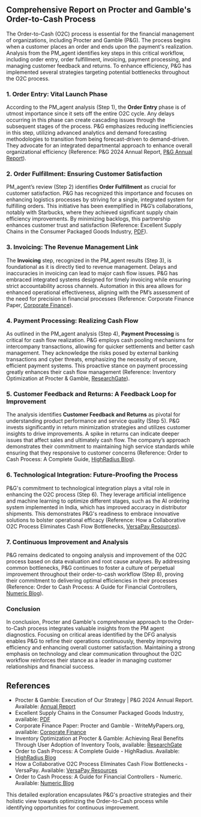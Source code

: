 ## Comprehensive Report on Procter and Gamble's Order-to-Cash Process

The Order-to-Cash (O2C) process is essential for the financial management of organizations, including Procter and Gamble (P&G). The process begins when a customer places an order and ends upon the payment's realization. Analysis from the PM_agent identifies key steps in this critical workflow, including order entry, order fulfillment, invoicing, payment processing, and managing customer feedback and returns. To enhance efficiency, P&G has implemented several strategies targeting potential bottlenecks throughout the O2C process.

### 1. Order Entry: Vital Launch Phase

According to the PM_agent analysis (Step 1), the **Order Entry** phase is of utmost importance since it sets off the entire O2C cycle. Any delays occurring in this phase can create cascading issues through the subsequent stages of the process. P&G emphasizes reducing inefficiencies in this step, utilizing advanced analytics and demand forecasting methodologies to transition from being forecast-driven to demand-driven. They advocate for an integrated departmental approach to enhance overall organizational efficiency (Reference: P&G 2024 Annual Report, [P&G Annual Report](https://us.pg.com/annualreport2024/strengthening-the-execution-of-our-strategy/)).

### 2. Order Fulfillment: Ensuring Customer Satisfaction

PM_agent’s review (Step 2) identifies **Order Fulfillment** as crucial for customer satisfaction. P&G has recognized this importance and focuses on enhancing logistics processes by striving for a single, integrated system for fulfilling orders. This initiative has been exemplified in P&G’s collaborations, notably with Starbucks, where they achieved significant supply chain efficiency improvements. By minimizing backlogs, this partnership enhances customer trust and satisfaction (Reference: Excellent Supply Chains in the Consumer Packaged Goods Industry, [PDF](https://ctl.mit.edu/sites/ctl.mit.edu/files/ELISA%20RAH%20CPG%20FINAL.pdf)).

### 3. Invoicing: The Revenue Management Link

The **Invoicing** step, recognized in the PM_agent results (Step 3), is foundational as it is directly tied to revenue management. Delays and inaccuracies in invoicing can lead to major cash flow issues. P&G has embraced integrated systems designed for timely invoicing while ensuring strict accountability across channels. Automation in this area allows for enhanced operational effectiveness, aligning with the PM’s assessment of the need for precision in financial processes (Reference: Corporate Finance Paper, [Corporate Finance](https://www.writemypapers.org/examples-and-samples/corporate-finance-paper-procter-gamble.html)).

### 4. Payment Processing: Realizing Cash Flow

As outlined in the PM_agent analysis (Step 4), **Payment Processing** is critical for cash flow realization. P&G employs cash pooling mechanisms for intercompany transactions, allowing for quicker settlements and better cash management. They acknowledge the risks posed by external banking transactions and cyber threats, emphasizing the necessity of secure, efficient payment systems. This proactive stance on payment processing greatly enhances their cash flow management (Reference: Inventory Optimization at Procter & Gamble, [ResearchGate](https://www.researchgate.net/publication/220249734_Inventory_Optimization_at_Procter_Gamble_Achieving_Real_Benefits_Through_User_Adoption_of_Inventory_Tools)).

### 5. Customer Feedback and Returns: A Feedback Loop for Improvement

The analysis identifies **Customer Feedback and Returns** as pivotal for understanding product performance and service quality (Step 5). P&G invests significantly in return minimization strategies and utilizes customer insights to drive improvements. A spike in returns can indicate deeper issues that affect sales and ultimately cash flow. The company’s approach demonstrates their commitment to maintaining high service standards while ensuring that they responsive to customer concerns (Reference: Order to Cash Process: A Complete Guide, [HighRadius Blog](https://www.highradius.com/resources/Blog/order-to-cash-process-optimization/)).

### 6. Technological Integration: Future-Proofing the Process

P&G's commitment to technological integration plays a vital role in enhancing the O2C process (Step 6). They leverage artificial intelligence and machine learning to optimize different stages, such as the AI ordering system implemented in India, which has improved accuracy in distributor shipments. This demonstrates P&G's readiness to embrace innovative solutions to bolster operational efficacy (Reference: How a Collaborative O2C Process Eliminates Cash Flow Bottlenecks, [VersaPay Resources](https://www.versapay.com/resources/collaborative-order-to-cash-process-cash-flow-bottlenecks)).

### 7. Continuous Improvement and Analysis

P&G remains dedicated to ongoing analysis and improvement of the O2C process based on data evaluation and root cause analyses. By addressing common bottlenecks, P&G continues to foster a culture of perpetual improvement throughout their order-to-cash workflow (Step 8), proving their commitment to delivering optimal efficiencies in their processes (Reference: Order to Cash Process: A Guide for Financial Controllers, [Numeric Blog](https://www.numeric.io/blog/order-to-cash-process)).

### Conclusion

In conclusion, Procter and Gamble's comprehensive approach to the Order-to-Cash process integrates valuable insights from the PM agent diagnostics. Focusing on critical areas identified by the DFG analysis enables P&G to refine their operations continuously, thereby improving efficiency and enhancing overall customer satisfaction. Maintaining a strong emphasis on technology and clear communication throughout the O2C workflow reinforces their stance as a leader in managing customer relationships and financial success.

## References

- Procter & Gamble: Execution of Our Strategy | P&G 2024 Annual Report. Available: [Annual Report](https://us.pg.com/annualreport2024/strengthening-the-execution-of-our-strategy/)
- Excellent Supply Chains in the Consumer Packaged Goods Industry, available: [PDF](https://ctl.mit.edu/sites/ctl.mit.edu/files/ELISA%20RAH%20CPG%20FINAL.pdf)
- Corporate Finance Paper: Procter and Gamble - WriteMyPapers.org, available: [Corporate Finance](https://www.writemypapers.org/examples-and-samples/corporate-finance-paper-procter-gamble.html)
- Inventory Optimization at Procter & Gamble: Achieving Real Benefits Through User Adoption of Inventory Tools, available: [ResearchGate](https://www.researchgate.net/publication/220249734_Inventory_Optimization_at_Procter_Gamble_Achieving_Real_Benefits_Through_User_Adoption_of_Inventory_Tools)
- Order to Cash Process: A Complete Guide - HighRadius. Available: [HighRadius Blog](https://www.highradius.com/resources/Blog/order-to-cash-process-optimization/)
- How a Collaborative O2C Process Eliminates Cash Flow Bottlenecks - VersaPay. Available: [VersaPay Resources](https://www.versapay.com/resources/collaborative-order-to-cash-process-cash-flow-bottlenecks)
- Order to Cash Process: A Guide for Financial Controllers - Numeric. Available: [Numeric Blog](https://www.numeric.io/blog/order-to-cash-process) 

This detailed exploration encapsulates P&G's proactive strategies and their holistic view towards optimizing the Order-to-Cash process while identifying opportunities for continuous improvement.